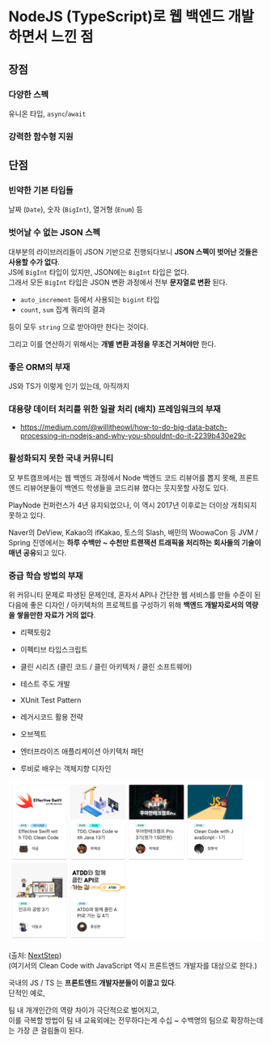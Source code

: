 # NodeJS (TypeScript)로 웹 백엔드 개발하면서 느낀 점

## 장점

### 다양한 스펙

유니온 타입, `async`/`await` 

### 강력한 함수형 지원

### 


## 단점

### 빈약한 기본 타입들

날짜 (`Date`), 숫자 (`BigInt`), 열거형 (`Enum`) 등  

### 벗어날 수 없는 JSON 스펙

대부분의 라이브러리들이 JSON 기반으로 진행되다보니 **JSON 스펙이 벗어난 것들은 사용할 수가 없다**.  
JS에 `BigInt` 타입이 있지만, JSON에는 `BigInt` 타입은 없다.  
그래서 모든 `BigInt` 타입은 JSON 변환 과정에서 전부 **문자열로 변환** 된다.  

* `auto_increment` 등에서 사용되는 `bigint` 타입
* `count`, `sum` 집계 쿼리의 결과

등이 모두 `string` 으로 받아야만 한다는 것이다.  
  
그리고 이를 연산하기 위해서는 **개별 변환 과정을 무조건 거쳐야만** 한다. 


### 좋은 ORM의 부재

JS와 TS가 이렇게 인기 있는데, 아직까지 


### 대용량 데이터 처리를 위한 일괄 처리 (배치) 프레임워크의 부재

* https://medium.com/@willitheowl/how-to-do-big-data-batch-processing-in-nodejs-and-why-you-shouldnt-do-it-2239b430e29c

### 활성화되지 못한 국내 커뮤니티

모 부트캠프에서는 웹 백엔드 과정에서 Node 백엔드 코드 리뷰어를 뽑지 못해, 프론트엔드 리뷰어분들이 백엔드 학생들을 코드리뷰 했다는 웃지못할 사정도 있다.

PlayNode 컨퍼런스가 4년 유지되었으나, 이 역시 2017년 이후로는 더이상 개최되지 못하고 있다.  


Naver의 DeView, Kakao의 ifKakao, 토스의 Slash, 배민의 WoowaCon 등 JVM / Spring 진영에서는 **하루 수백만 ~ 수천만 트랜잭션 트래픽을 처리하는 회사들의 기술이 매년 공유**되고 있다.  
  

### 중급 학습 방법의 부재

위 커뮤니티 문제로 파생된 문제인데, 혼자서 API나 간단한 웹 서비스를 만들 수준이 된 다음에 좋은 디자인 / 아키텍처의 프로젝트를 구성하기 위해 **백엔드 개발자로서의 역량을 쌓을만한 자료가 거의 없다**.  

* 리팩토링2
* 이펙티브 타입스크립트


* 클린 시리즈 (클린 코드 / 클린 아키텍처 / 클린 소프트웨어)
* 테스트 주도 개발
* XUnit Test Pattern
* 레거시코드 활용 전략
* 오브젝트
* 엔터프라이즈 애플리케이션 아키텍처 패턴
* 루비로 배우는 객체지향 디자인


![nextstep](./images/nextstep.png)

(출처: [NextStep](https://edu.nextstep.camp/))  
(여기서의 Clean Code with JavaScript 역시 프론트엔드 개발자를 대상으로 한다.)


국내의 JS / TS 는 **프론트엔드 개발자분들이 이끌고 있다**.  
단적인 예로, 

팀 내 개개인간의 역량 차이가 극단적으로 벌어지고,  
이를 극복할 방법이 팀 내 교육외에는 전무하다는게 수십 ~ 수백명의 팀으로 확장하는데는 가장 큰 걸림돌이 된다.  
